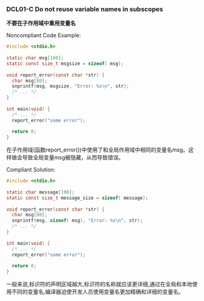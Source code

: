 ### DCL01-C Do not reuse variable names in subscopes
**不要在子作用域中重用变量名**

Noncompliant Code Example:

```C
#include <stdio.h>
  
static char msg[100];
static const size_t msgsize = sizeof( msg);
 
void report_error(const char *str) {
  char msg[80];
  snprintf(msg, msgsize, "Error: %s\n", str);
  /* ... */
}
 
int main(void) {
  /* ... */
  report_error("some error");
  
  return 0;
}
```

在子作用域(函数report_error())中使用了和全局作用域中相同的变量名msg。这样做会导致全局变量msg被隐藏，从而导致错误。

Compliant Solution:

```C
#include <stdio.h>
  
static char message[100];
static const size_t message_size = sizeof( message);
 
void report_error(const char *str) {
  char msg[80];
  snprintf(msg, sizeof( msg), "Error: %s\n", str);
  /* ... */
}
 
int main(void) {
  /* ... */
  report_error("some error");
  
  return 0;
}
```

一般来说,标识符的声明区域越大,标识符的名称就应该更详细,通过在全局和本地使用不同的变量名,编译器迫使开发人员使用变量名更加精确和详细的变量名。






